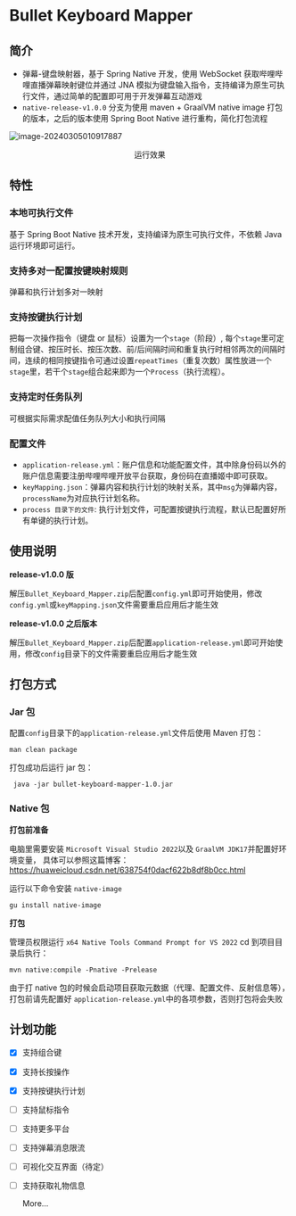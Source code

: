 # Bullet Keyboard Mapper

## 简介

+ 弹幕-键盘映射器，基于 Spring Native 开发，使用 WebSocket 获取哔哩哔哩直播弹幕映射键位并通过 JNA 模拟为键盘输入指令，支持编译为原生可执行文件，通过简单的配置即可用于开发弹幕互动游戏
+ `native-release-v1.0.0` 分支为使用 maven + GraalVM native image 打包的版本，之后的版本使用 Spring Boot Native 进行重构，简化打包流程

![image-20240305010917887](http://oss.jankinwu.com/img/image-20240305010917887.png)
<p style="text-align: center;">运行效果</p>

## 特性

### 本地可执行文件
基于 Spring Boot Native 技术开发，支持编译为原生可执行文件，不依赖 Java 运行环境即可运行。

### 支持多对一配置按键映射规则
弹幕和执行计划多对一映射

### 支持按键执行计划
把每一次操作指令（键盘 or 鼠标）设置为一个`stage`（阶段）, 每个`stage`里可定制组合键、按压时长、按压次数、前/后间隔时间和重复执行时相邻两次的间隔时间，连续的相同按键指令可通过设置`repeatTimes`（重复次数）属性放进一个`stage`里，若干个`stage`组合起来即为一个`Process`（执行流程）。

### 支持定时任务队列
可根据实际需求配值任务队列大小和执行间隔

### 配置文件
+ `application-release.yml`：账户信息和功能配置文件，其中除身份码以外的账户信息需要注册哔哩哔哩开放平台获取，身份码在直播姬中即可获取。
+ `keyMapping.json`：弹幕内容和执行计划的映射关系，其中`msg`为弹幕内容，`processName`为对应执行计划名称。
+ `process 目录下的文件`: 执行计划文件，可配置按键执行流程，默认已配置好所有单键的执行计划。
## 使用说明
**release-v1.0.0 版**

解压`Bullet_Keyboard_Mapper.zip`后配置`config.yml`即可开始使用，修改`config.yml`或`keyMapping.json`文件需要重启应用后才能生效

**release-v1.0.0 之后版本**

解压`Bullet_Keyboard_Mapper.zip`后配置`application-release.yml`即可开始使用，修改`config`目录下的文件需要重启应用后才能生效

## 打包方式

### Jar 包
配置`config`目录下的`application-release.yml`文件后使用 Maven 打包：

```shell
man clean package
```
打包成功后运行 jar 包：
``` shell
 java -jar bullet-keyboard-mapper-1.0.jar
```
### Native 包
**打包前准备**

电脑里需要安装 `Microsoft Visual Studio 2022`以及 `GraalVM JDK17`并配置好环境变量，
具体可以参照这篇博客：https://huaweicloud.csdn.net/638754f0dacf622b8df8b0cc.html

运行以下命令安装 `native-image`
```shell
gu install native-image
```

**打包**

管理员权限运行 `x64 Native Tools Command Prompt for VS 2022` cd 到项目目录后执行：

```shell
mvn native:compile -Pnative -Prelease
```
由于打 native 包的时候会启动项目获取元数据（代理、配置文件、反射信息等），打包前请先配置好 `application-release.yml`中的各项参数，否则打包将会失败

## 计划功能
- [x] 支持组合键
- [x] 支持长按操作
- [x] 支持按键执行计划
- [ ] 支持鼠标指令
- [ ] 支持更多平台
- [ ] 支持弹幕消息限流
- [ ] 可视化交互界面（待定）
- [ ] 支持获取礼物信息
  
  More...
